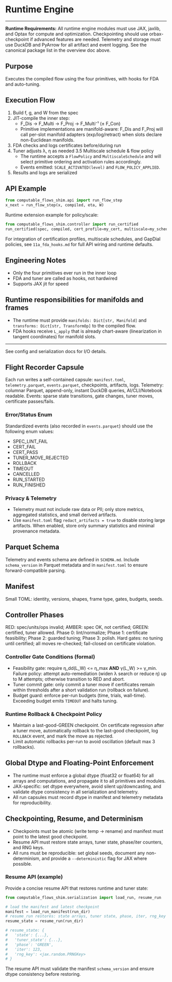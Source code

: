 
# Runtime Engine

---
**Runtime Requirements:**
All runtime engine modules must use JAX, jaxlib, and Optax for compute and optimization. Checkpointing should use orbax-checkpoint if advanced features are needed. Telemetry and storage must use DuckDB and PyArrow for all artifact and event logging. See the canonical package list in the overview doc above.

## Purpose
Executes the compiled flow using the four primitives, with hooks for FDA and auto-tuning.

## Execution Flow
1. Build f, g, and W from the spec
2. JIT-compile the inner step:
   - F_Dis → F_Multi → F_Proj → F_Multi⁻¹ (± F_Con)
   - Primitive implementations are manifold-aware: F_Dis and F_Proj will call per-slot manifold adapters (exp/log/retract) when slots declare non-Euclidean manifolds.
3. FDA checks and logs certificates before/during run
4. Tuner adjusts λ, η as needed
3.5 Multiscale schedule & flow policy
   - The runtime accepts a `FlowPolicy` and `MultiscaleSchedule` and will select primitive ordering and activation rules accordingly.
   - Events emitted: `SCALE_ACTIVATED(level)` and `FLOW_POLICY_APPLIED`.
5. Results and logs are serialized

## API Example
```python
from computable_flows_shim.api import run_flow_step
x_next = run_flow_step(x, compiled, eta, W)
```

Runtime extension example for policy/scale:

```python
from computable_flows_shim.controller import run_certified
run_certified(spec, compiled, cert_profile=my_cert, multiscale=my_schedule, flow=my_flow)
```

For integration of certification profiles, multiscale schedules, and GapDial policies, see `11a_fda_hooks.md` for full API wiring and runtime defaults.

## Engineering Notes
- Only the four primitives ever run in the inner loop
- FDA and tuner are called as hooks, not hardwired
- Supports JAX jit for speed

## Runtime responsibilities for manifolds and frames
- The runtime must provide `manifolds: Dict[str, Manifold]` and `transforms: Dict[str, TransformOp]` to the compiled flow.
- FDA hooks receive `L_apply` that is already chart-aware (linearization in tangent coordinates) for manifold slots.

---

See config and serialization docs for I/O details.

## Flight Recorder Capsule
Each run writes a self-contained capsule: `manifest.toml`, `telemetry.parquet`, `events.parquet`, checkpoints, artifacts, logs.
Telemetry: columnar Parquet, append-only, instant DuckDB queries, AI/CLI/Notebook readable.
Events: sparse state transitions, gate changes, tuner moves, certificate passes/fails.

### Error/Status Enum
Standardized events (also recorded in `events.parquet`) should use the following enum values:
- SPEC_LINT_FAIL
- CERT_FAIL
- CERT_PASS
- TUNER_MOVE_REJECTED
- ROLLBACK
- TIMEOUT
- CANCELLED
- RUN_STARTED
- RUN_FINISHED

### Privacy & Telemetry
- Telemetry must not include raw data or PII; only store metrics, aggregated statistics, and small derived artifacts.
- Use `manifest.toml` flag `redact_artifacts = true` to disable storing large artifacts. When enabled, store only summary statistics and minimal provenance metadata.

## Parquet Schema
Telemetry and events schema are defined in `SCHEMA.md`. Include `schema_version` in Parquet metadata and in `manifest.toml` to ensure forward-compatible parsing.

## Manifest
Small TOML: identity, versions, shapes, frame type, gates, budgets, seeds.

## Controller Phases
RED: spec/units/ops invalid; AMBER: spec OK, not certified; GREEN: certified, tuner allowed.
Phase 0: lint/normalize; Phase 1: certificate feasibility; Phase 2: guarded tuning; Phase 3: polish.
Hard gates: no tuning until certified; all moves re-checked; fail-closed on certificate violation.

### Controller Gate Conditions (formal)
- Feasibility gate: require η_dd(L_W) <= η_max **AND** γ(L_W) >= γ_min. Failure policy: attempt auto-remediation (widen λ search or reduce η) up to M attempts; otherwise transition to RED and abort.
- Tuner commit gate: only commit a tuner move if certificates remain within thresholds after a short validation run (rollback on failure).
- Budget guard: enforce per-run budgets (time, trials, wall-time). Exceeding budget emits `TIMEOUT` and halts tuning.

### Runtime Rollback & Checkpoint Policy
- Maintain a last-good-GREEN checkpoint. On certificate regression after a tuner move, automatically rollback to the last-good checkpoint, log `ROLLBACK` event, and mark the move as rejected.
- Limit automatic rollbacks per-run to avoid oscillation (default max 3 rollbacks).

## Global Dtype and Floating-Point Enforcement
- The runtime must enforce a global dtype (float32 or float64) for all arrays and computations, and propagate it to all primitives and modules.
- JAX-specific: set dtype everywhere, avoid silent up/downcasting, and validate dtype consistency in all serialization and telemetry.
- All run capsules must record dtype in manifest and telemetry metadata for reproducibility.

## Checkpointing, Resume, and Determinism
- Checkpoints must be atomic (write temp → rename) and manifest must point to the latest good checkpoint.
- Resume API must restore state arrays, tuner state, phase/iter counters, and RNG keys.
- All runs must be reproducible: set global seeds, document any non-determinism, and provide a `--deterministic` flag for JAX where possible.

### Resume API (example)
Provide a concise resume API that restores runtime and tuner state:

```python
from computable_flows_shim.serialization import load_run, resume_run

# load the manifest and latest checkpoint
manifest = load_run_manifest(run_dir)
# resume_run restores: state arrays, tuner state, phase, iter, rng_key
resume_state = resume_run(run_dir)

# resume_state: {
#   'state': {...},
#   'tuner_state': {...},
#   'phase': 'GREEN',
#   'iter': 123,
#   'rng_key': <jax.random.PRNGKey>
# }

``` 

The resume API must validate the manifest `schema_version` and ensure dtype consistency before restoring.